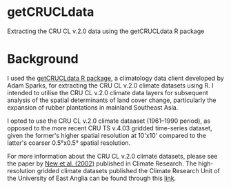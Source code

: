 # getCRUCLdata
Extracting the CRU CL v.2.0 data using the getCRUCLdata R package

# Background
I used the [getCRUCLdata R package](https://cran.r-project.org/web/packages/getCRUCLdata/index.html), a climatology data client developed by Adam Sparks, for extracting the CRU CL v.2.0 climate datasets using R. I intended to utilise the CRU CL v.2.0 climate data layers for subsequent analysis of the spatial determinants of land cover change, particularly the expansion of rubber plantations in mainland Southeast Asia. 

I opted to use the CRU CL v.2.0 climate dataaset (1961–1990 period), as opposed to the more recent CRU TS v.4.03 gridded time-series dataset, given the former's higher spatial resolution at 10'x10' compared to the latter's coarser 0.5°x0.5° spatial resolution.

For more information about the CRU CL v.2.0 climate datasets, please see the paper by [New et al. (2002)](http://dx.doi.org/10.3354/cr021001) published in Climate Research. The high-resolution gridded climate datasets published the Climate Research Unit of the University of East Anglia can be found through this [link](https://crudata.uea.ac.uk/cru/data/hrg/).
